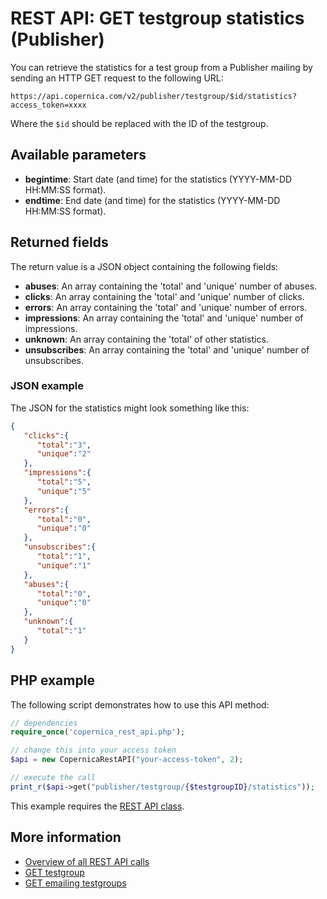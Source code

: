 # REST API: GET testgroup statistics (Publisher)

You can retrieve the statistics for a test group from a Publisher mailing by sending an 
HTTP GET request to the following URL:

`https://api.copernica.com/v2/publisher/testgroup/$id/statistics?access_token=xxxx`

Where the `$id` should be replaced with the ID of the testgroup.

## Available parameters

* **begintime**: Start date (and time) for the statistics (YYYY-MM-DD HH:MM:SS format).
* **endtime**: End date (and time) for the statistics (YYYY-MM-DD HH:MM:SS format).

## Returned fields

The return value is a JSON object containing the following fields:

* **abuses**: An array containing the 'total' and 'unique' number of abuses.
* **clicks**: An array containing the 'total' and 'unique' number of clicks.
* **errors**: An array containing the 'total' and 'unique' number of errors.
* **impressions**: An array containing the 'total' and 'unique' number of impressions.
* **unknown**: An array containing the 'total' of other statistics.
* **unsubscribes**: An array containing the 'total' and 'unique' number of unsubscribes.

### JSON example

The JSON for the statistics might look something like this:

```json
{  
   "clicks":{  
      "total":"3",
      "unique":"2"
   },
   "impressions":{  
      "total":"5",
      "unique":"5"
   },
   "errors":{  
      "total":"0",
      "unique":"0"
   },
   "unsubscribes":{  
      "total":"1",
      "unique":"1"
   },
   "abuses":{  
      "total":"0",
      "unique":"0"
   },
   "unknown":{  
      "total":"1"
   }
}
```

## PHP example

The following script demonstrates how to use this API method:

```php
// dependencies
require_once('copernica_rest_api.php');

// change this into your access token
$api = new CopernicaRestAPI("your-access-token", 2);

// execute the call
print_r($api->get("publisher/testgroup/{$testgroupID}/statistics"));
```

This example requires the [REST API class](./rest-php).

## More information 

* [Overview of all REST API calls](./rest-api)
* [GET testgroup](./rest-get-publisher-testgroups)
* [GET emailing testgroups](./rest-get-publisher-emailing-testgroups)

